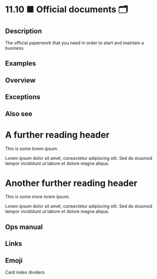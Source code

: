 # 11.10 ■ Official documents 🗂️

## Description

The official paperwork that you need in order to start and maintain a business.

## Examples

## Overview

## Exceptions

## Also see


# A further reading header

This is some lorem ipsum.

Lorem ipsum dolor sit amet, consectetur adipiscing elit. Sed do eiusmod tempor incididunt ut labore et dolore magna aliqua.

# Another further reading header

This is some more lorem ipsum.

Lorem ipsum dolor sit amet, consectetur adipiscing elit. Sed do eiusmod tempor incididunt ut labore et dolore magna aliqua.

## Ops manual

## Links

## Emoji

Card index dividers
